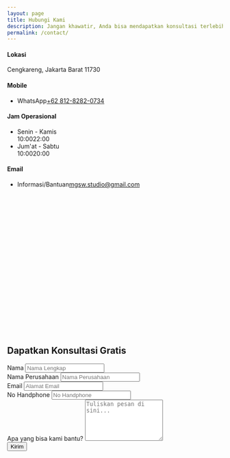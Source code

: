 ```yaml
---
layout: page
title: Hubungi Kami
description: Jangan khawatir, Anda bisa mendapatkan konsultasi terlebih dahulu secara GRATIS!!! dengan melalui mengisi form di bawah ini atau menghubungi kami melalui nomor yang sudah disediakan pada halaman ini.
permalink: /contact/
---
```


<section class="bg-secondary">
	<div class="container pt-5 pb-lg-2 pb-xl-4 py-xxl-5">
		<div class="row row-cols-1 row-cols-sm-2 row-cols-xl-4 g-4 pb-2 pb-sm-4 pb-lg-5">
			<div class="col">
				<div class="card border-0 h-100">
					<div class="card-body">
						<h4 class="card-title mb-4">Lokasi</h4>
						<p class="fs-lg fw-medium">Cengkareng, Jakarta Barat 11730</p>
					</div>
				</div>
			</div>
			<div class="col">
				<div class="card border-0 h-100">
					<div class="card-body">
						<h4 class="card-title mb-4">Mobile</h4>
						<ul class="list-unstyled mb-0">
							<li class="pb-1"><span class="d-block fs-sm text-muted mb-1">WhatsApp</span><a class="nav-link fs-lg p-0" href="https://wa.me/+6281282820734" target="_blank">+62 812-8282-0734</a></li>
						</ul>
					</div>
				</div>
			</div>
			<div class="col">
				<div class="card border-0 h-100">
					<div class="card-body">
						<h4 class="card-title mb-4">Jam Operasional</h4>
						<ul class="list-unstyled mb-0">
							<li class="pb-1"><span class="d-block fs-sm text-muted mb-1">Senin - Kamis</span>
								<div class="d-flex align-items-center"><span class="text-nav fs-lg fw-medium">10:00</span><span class="border-top mx-4" style="width: 36px; height: 1px;"></span><span class="text-nav fs-lg fw-medium">22:00</span></div>
							</li>
							<li><span class="d-block fs-sm text-muted mb-1">Jum'at - Sabtu</span>
								<div class="d-flex align-items-center"><span class="text-nav fs-lg fw-medium">10:00</span><span class="border-top mx-4" style="width: 36px; height: 1px;"></span><span class="text-nav fs-lg fw-medium">20:00</span></div>
							</li>
						</ul>
					</div>
				</div>
			</div>
			<div class="col">
				<div class="card border-0 h-100">
					<div class="card-body">
						<h4 class="card-title mb-4">Email</h4>
						<ul class="list-unstyled mb-0">
							<li class="pb-1"><span class="d-block fs-sm text-muted mb-1">Informasi/Bantuan</span><a class="nav-link fs-lg p-0" href="#">mgsw.studio@gmail.com</a></li>
						</ul>
					</div>
				</div>
			</div>
		</div>
	</div>
	<div style="height: 250px;"></div>
</section>

<section class="container dark-mode" style="margin-top: -260px;">
	<div class="card border-0 bg-dark position-relative py-lg-4 py-xl-5">
		<svg class="position-absolute end-0 mt-n2" width="242" height="331" viewBox="0 0 242 331" fill="none" xmlns="http://www.w3.org/2000/svg"><path d="M172.014 250.127C137.236 227.74 112.349 192.144 144.586 153.591C157.686 137.932 176.759 127.973 196.524 122.046C234.647 110.639 277.027 113.361 313.349 129.576C338.19 140.666 361.129 159.183 369.934 184.502C383.476 223.496 359.75 260.161 321.569 273.118C288.832 284.223 247.685 279.513 214.885 269.837C201.003 265.743 185.745 258.966 172.014 250.127Z" fill="#FFF" fill-opacity=".07"></path><path d="M20.3265 69.264C19.7064 43.0736 29.8071 17.1878 62.3851 19.8622C75.6229 20.9505 87.9525 27.2066 98.3563 35.3132C118.426 50.9253 132.424 73.896 136.952 98.6413C140.044 115.562 138.424 134.218 127.978 148C111.901 169.236 83.4531 170.283 62.5246 155.209C44.5807 142.281 32.0983 119.217 25.3391 98.6799C22.4836 89.9885 20.5616 79.6021 20.3265 69.264Z" fill="#FFF" fill-opacity=".07"></path></svg>
		<svg class="position-absolute start-0 bottom-0 ms-3" width="169" height="217" viewBox="0 0 169 217" fill="none" xmlns="http://www.w3.org/2000/svg"><path d="M34.2574 90.0177C29.666 97.6253 26.6254 106.591 24.9502 114.96C19.9522 140.043 26.4112 168.792 49.6162 181.885C66.0705 191.17 91.0017 189.904 108.062 183.692C125.725 177.266 135.045 168.04 142.29 150.389C151.409 128.174 150.912 99.6904 125.93 91.6429C115.423 88.254 104.723 86.5065 94.2249 82.5889C84.6622 79.0248 74.8545 72.1766 64.4411 71.6149C50.8011 70.8777 40.9122 79.0146 34.2574 90.0177Z" fill="#FFF" fill-opacity="0.07"></path><path d="M147.005 75.6331C152.135 70.7783 156.106 64.2374 159.153 57.9073C166.014 43.6372 174.127 22.1368 160.207 9.68505C152.924 3.17188 139.243 3.86644 130.324 5.29774C118.428 7.20428 107.295 8.85077 96.5031 14.783C85.8056 20.6599 79.0155 33.6997 77.0014 45.6686C75.4978 54.5776 79.63 63.6672 84.7391 70.7453C91.8208 80.5571 103.503 84.2003 114.817 84.3975C121.101 84.5081 127.716 84.0527 133.89 82.8121C138.932 81.7962 143.273 79.1597 147.005 75.6331Z" fill="#FFF" fill-opacity="0.07"></path></svg>
		<div class="card-body position-relative zindex-2 py-5">
			<form class="mx-auto" style="max-width: 800px;">
				<h2 class="h1 card-title text-center pb-4">Dapatkan Konsultasi Gratis</h2>
				<div class="row g-4">
					<div class="col-sm-6">
						<label class="form-label fs-base" for="name">Nama</label>
						<input class="form-control form-control-lg" type="text" placeholder="Nama Lengkap" required id="name">
					</div>
					<div class="col-sm-6">
						<label class="form-label fs-base" for="company">Nama Perusahaan</label>
						<input class="form-control form-control-lg" type="text" placeholder="Nama Perusahaan" id="company">
					</div>
					<div class="col-sm-6">
						<label class="form-label fs-base" for="email">Email</label>
						<input class="form-control form-control-lg" type="email" placeholder="Alamat Email" required id="email">
					</div>
					<div class="col-sm-6">
						<label class="form-label fs-base" for="phone">No Handphone</label>
						<input class="form-control form-control-lg" type="text" placeholder="No Handphone" id="phone">
					</div>
					<div class="col-sm-12">
						<label class="form-label fs-base" for="message">Apa yang bisa kami bantu?</label>
						<textarea class="form-control form-control-lg" rows="6" placeholder="Tuliskan pesan di sini..." required id="message"></textarea>
					</div>
					<div class="col-sm-12 text-center pt-4"><button class="btn btn-lg btn-light" type="submit">Kirim</button></div>
				</div>
			</form>
		</div>
	</div>
</section>
<div style="height: 96px;"></div>